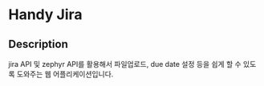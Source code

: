 # Handy Jira

## Description
jira API 및 zephyr API를 활용해서 파일업로드, due date 설정 등을 쉽게 할 수 있도록 도와주는 웹 어플리케이션입니다.
